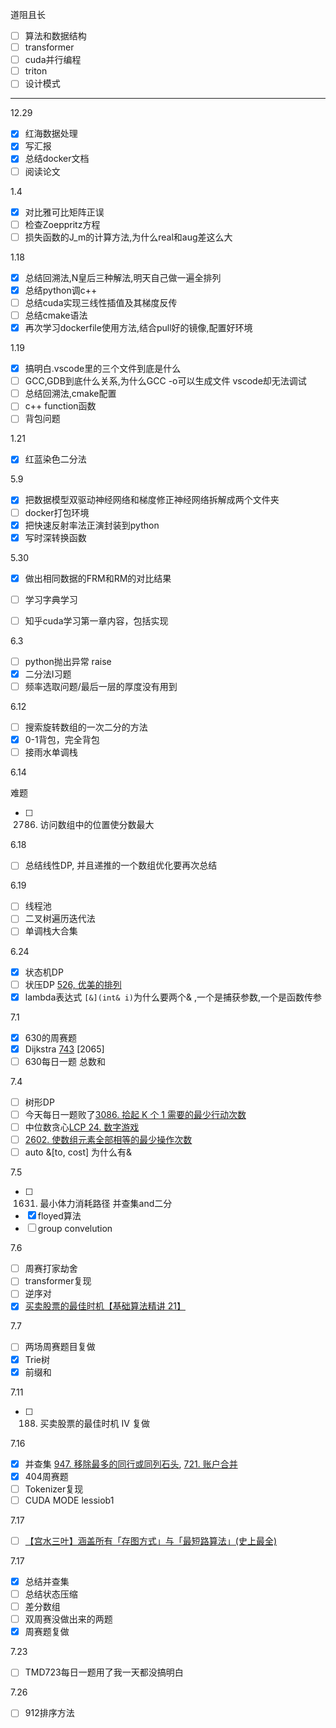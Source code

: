 道阻且长

- [ ] 算法和数据结构
- [ ] transformer
- [ ] cuda并行编程
- [ ] triton
- [ ] 设计模式

---


12.29

- [x] 红海数据处理
- [x] 写汇报
- [x] 总结docker文档
- [ ] 阅读论文

1.4

- [x] 对比雅可比矩阵正误
- [ ] 检查Zoeppritz方程
- [ ] 损失函数的J_m的计算方法,为什么real和aug差这么大

1.18

- [x] 总结回溯法,N皇后三种解法,明天自己做一遍全排列
- [x] 总结python调c++
- [ ] 总结cuda实现三线性插值及其梯度反传
- [ ] 总结cmake语法
- [x] 再次学习dockerfile使用方法,结合pull好的镜像,配置好环境

1.19

- [x] 搞明白.vscode里的三个文件到底是什么
- [ ] GCC,GDB到底什么关系,为什么GCC -o可以生成文件 vscode却无法调试
- [ ] 总结回溯法,cmake配置
- [ ] c++ function函数
- [ ] 背包问题

1.21

- [x] 红蓝染色二分法

5.9

- [x] 把数据模型双驱动神经网络和梯度修正神经网络拆解成两个文件夹
- [ ] docker打包环境
- [x] 把快速反射率法正演封装到python
- [x] 写时深转换函数

5.30

- [x] 做出相同数据的FRM和RM的对比结果
- [ ] 学习字典学习
- [ ] 知乎cuda学习第一章内容，包括实现


6.3

- [ ] python抛出异常 raise
- [x] 二分法Ⅰ习题
- [ ] 频率选取问题/最后一层的厚度没有用到

6.12

- [ ] 搜索旋转数组的一次二分的方法
- [x] 0-1背包，完全背包
- [ ] 接雨水单调栈

6.14

难题

- [ ] 2786. 访问数组中的位置使分数最大

6.18

- [ ] 总结线性DP, 并且递推的一个数组优化要再次总结

6.19

- [ ] 线程池
- [ ] 二叉树遍历迭代法
- [ ] 单调栈大合集

6.24

- [x] 状态机DP
- [ ] 状压DP [526, 优美的排列](https://leetcode.cn/problems/beautiful-arrangement/description/)
- [x] lambda表达式 `[&](int& i)`为什么要两个& ,一个是捕获参数,一个是函数传参

7.1

- [x] 630的周赛题
- [x] Dijkstra [743](https://leetcode.cn/problems/network-delay-time/solutions/2668220/liang-chong-dijkstra-xie-fa-fu-ti-dan-py-ooe8/) [2065]
- [ ] 630每日一题 总数和

7.4
- [ ] 树形DP
- [ ] 今天每日一题败了[3086. 拾起 K 个 1 需要的最少行动次数](https://leetcode.cn/problems/minimum-moves-to-pick-k-ones/description/?envType=daily-question&envId=2024-07-04)
- [ ] 中位数贪心[LCP 24. 数字游戏](https://leetcode.cn/problems/5TxKeK/description/) 
- [ ] [2602. 使数组元素全部相等的最少操作次数](https://leetcode.cn/problems/minimum-operations-to-make-all-array-elements-equal/description/)
- [ ] auto &[to, cost] 为什么有&

7.5

- [ ] 1631. 最小体力消耗路径 并查集and二分
- [x] floyed算法
- [ ] group convelution

7.6

- [ ] 周赛打家劫舍
- [ ] transformer复现
- [ ] 逆序对
- [x] [买卖股票的最佳时机【基础算法精讲 21】](https://www.bilibili.com/video/BV1ho4y1W7QK/?vd_source=c43347ef375755d298da8f0c05cfe444)

7.7
- [ ] 两场周赛题目复做
- [x] Trie树
- [x] 前缀和

7.11
- [ ] 188. 买卖股票的最佳时机 IV 复做

7.16
- [x] 并查集 [947. 移除最多的同行或同列石头](https://leetcode.cn/problems/most-stones-removed-with-same-row-or-column/description/), [721. 账户合并](https://leetcode.cn/problems/accounts-merge/description/?envType=daily-question&envId=2024-07-15)
- [x] 404周赛题
- [ ] Tokenizer复现
- [ ] CUDA MODE lessiob1

7.17
- [ ] [【宫水三叶】涵盖所有「存图方式」与「最短路算法」(史上最全)](https://leetcode.cn/problems/find-the-city-with-the-smallest-number-of-neighbors-at-a-threshold-distance/solutions/2526052/gong-shui-san-xie-han-gai-suo-you-cun-tu-svq7/)

7.17
- [x] 总结并查集
- [ ] 总结状态压缩
- [ ] 差分数组
- [ ] 双周赛没做出来的两题
- [x] 周赛题复做

7.23
- [ ] TMD723每日一题用了我一天都没搞明白

7.26
- [ ] 912排序方法